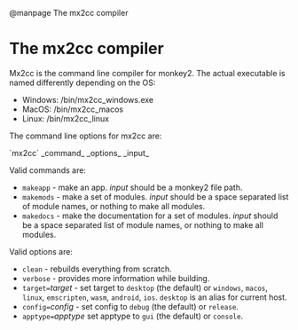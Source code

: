 
@manpage The mx2cc compiler

# The mx2cc compiler

Mx2cc is the command line compiler for monkey2. The actual executable is named differently depending on the OS:

* Windows: /bin/mx2cc_windows.exe  
* MacOS: /bin/mx2cc_macos  
* Linux: /bin/mx2cc_linux  

The command line options for mx2cc are:

<div class=syntax>
`mx2cc` _command_ _options_ _input_
</div>

Valid commands are:

* `makeapp` - make an app. _input_ should be a monkey2 file path.
* `makemods` - make a set of modules. _input_ should be a space separated list of module names, or nothing to make all modules.
* `makedocs` - make the documentation for a set of modules. _input_ should be a space separated list of module names, or nothing to make all modules.

Valid options are:

* `clean` - rebuilds everything from scratch.
* `verbose` - provides more information while building.
* `target=`_target_ - set target to `desktop` (the default) or `windows`, `macos`, `linux`, `emscripten`, `wasm`, `android`, `ios`. `desktop` is an alias for current host.
* `config=`_config_ - set config to `debug` (the default) or `release`.
* `apptype=`_apptype_ set apptype to `gui` (the default) or `console`.
